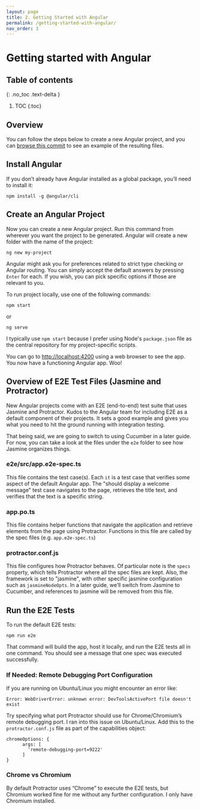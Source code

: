 ```yaml
---
layout: page
title: 2. Getting Started with Angular
permalink: /getting-started-with-angular/
nav_order: 3
---
```


# Getting started with Angular

## Table of contents
{: .no_toc .text-delta }

1. TOC
{:toc}

## Overview

You can follow the steps below to create a new Angular project, and you can [browse this commit](https://github.com/vertigon451/applitools-demo/tree/0fb884fdded91e22698b10889232fa0bfb3fce9d) to see an example of the resulting files.


## Install Angular

If you don’t already have Angular installed as a global package, you’ll need to install it:

```
npm install -g @angular/cli
```

## Create an Angular Project

Now you can create a new Angular project. Run this command from wherever you want the project to be generated. Angular will create a new folder with the name of the project:

```
ng new my-project
```

Angular might ask you for preferences related to strict type checking or Angular routing. You can simply accept the default answers by pressing `Enter` for each. If you wish, you can pick specific options if those are relevant to you.

To run project locally, use one of the following commands:

```
npm start
```

or

```
ng serve
```

I typically use `npm start` because I prefer using Node's `package.json` file as the central repository for my project-specific scripts.

You can go to [http://localhost:4200](http://localhost:4200) using a web browser to see the app. You now have a functioning Angular app. Woo!

## Overview of E2E Test Files (Jasmine and Protractor)
New Angular projects come with an E2E (end-to-end) test suite that uses Jasmine and Protractor. Kudos to the Angular team for including E2E as a default component of their projects. It sets a good example and gives you what you need to hit the ground running with integration testing.

That being said, we are going to switch to using Cucumber in a later guide. For now, you can take a look at the files under the `e2e` folder to see how Jasmine organizes things.

### e2e/src/app.e2e-spec.ts
This file contains the test case(s). Each `it` is a test case that verifies some aspect of the default Angular app. The "should display a welcome message" test case navigates to the page, retrieves the title text, and verifies that the text is a specific string.

### app.po.ts
This file contains helper functions that navigate the application and retrieve elements from the page using Protractor. Functions in this file are called by the spec files (e.g. `app.e2e-spec.ts`)

### protractor.conf.js
This file configures how Protractor behaves. Of particular note is the `specs` property, which tells Protractor where all the spec files are kept. Also, the framework is set to "jasmine", with other specific jasmine configuration such as `jasmineNodeOpts`.  In a later guide, we’ll switch from Jasmine to Cucumber, and references to jasmine will be removed from this file.

## Run the E2E Tests
To run the default E2E tests:

```
npm run e2e
```

That command will build the app, host it locally, and run the E2E tests all in one command. You should see a message that one spec was executed successfully.

### If Needed: Remote Debugging Port Configuration
If you are running on Ubuntu/Linux you might encounter an error like:

```
Error: WebDriverError: unknown error: DevToolsActivePort file doesn't exist
```

Try specifying what port Protractor should use for Chrome/Chromium’s remote debugging port. I ran into this issue on Ubuntu/Linux. Add this to the `protractor.conf.js` file as part of the capabilities object:

```
chromeOptions: {
      args: [
        'remote-debugging-port=9222'
      ]
}
```

### Chrome vs Chromium
By default Protractor uses “Chrome” to execute the E2E tests, but Chromium worked fine for me without any further configuration. I only have Chromium installed.
